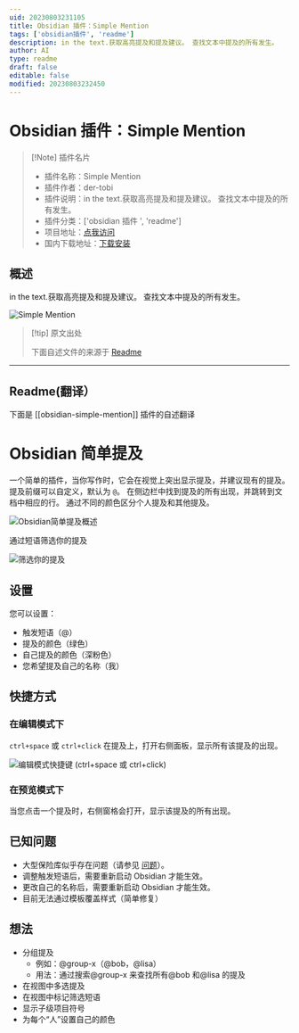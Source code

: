 ```yaml
---
uid: 20230803231105
title: Obsidian 插件：Simple Mention
tags: ['obsidian插件', 'readme']
description: in the text.获取高亮提及和提及建议。 查找文本中提及的所有发生。
author: AI
type: readme
draft: false
editable: false
modified: 20230803232450
---
```


# Obsidian 插件：Simple Mention

> [!Note] 插件名片
> - 插件名称：Simple Mention
> - 插件作者：der-tobi
> - 插件说明：in the text.获取高亮提及和提及建议。 查找文本中提及的所有发生。
> - 插件分类：['obsidian 插件 ', 'readme']
> - 项目地址：[点我访问](https://github.com/der-tobi/obsidian-simple-mention)
> - 国内下载地址：[下载安装](https://pkmer.cn/products/plugin/pluginMarket/?obsidian-simple-mention)

## 概述

in the text.获取高亮提及和提及建议。 查找文本中提及的所有发生。

![Simple Mention](https://cdn.pkmer.cn/covers/obsidian-simple-mention.gif!pkmer)

> [!tip] 原文出处
>
>下面自述文件的来源于 [Readme](https://ghproxy.net/https://raw.githubusercontent.com/der-tobi/obsidian-simple-mention/main/README.md)
>

---

## Readme(翻译）

下面是 [[obsidian-simple-mention]] 插件的自述翻译

# Obsidian 简单提及

一个简单的插件，当你写作时，它会在视觉上突出显示提及，并建议现有的提及。
提及前缀可以自定义，默认为 `@`。
在侧边栏中找到提及的所有出现，并跳转到文档中相应的行。
通过不同的颜色区分个人提及和其他提及。

![Obsidian简单提及概述](obsidian_general.gif)

通过短语筛选你的提及

![筛选你的提及](obsidian_filter.gif)

## 设置

您可以设置：

- 触发短语（@）
- 提及的颜色（绿色）
- 自己提及的颜色（深粉色）
- 您希望提及自己的名称（我）

## 快捷方式

### 在编辑模式下

`ctrl+space` 或 `ctrl+click` 在提及上，打开右侧面板，显示所有该提及的出现。

![编辑模式快捷键 (ctrl+space 或 ctrl+click)](obsidian_ctrl_space.gif)

### 在预览模式下

当您点击一个提及时，右侧窗格会打开，显示该提及的所有出现。

## 已知问题

- 大型保险库似乎存在问题（请参见 [问题](https://github.com/der-tobi/obsidian-simple-mention/issues/1)）。
- 调整触发短语后，需要重新启动 Obsidian 才能生效。
- 更改自己的名称后，需要重新启动 Obsidian 才能生效。
- 目前无法通过模板覆盖样式（简单修复）

## 想法

- 分组提及
  - 例如：@group-x（@bob，@lisa）
  - 用法：通过搜索@group-x 来查找所有@bob 和@lisa 的提及
- 在视图中多选提及
- 在视图中标记筛选短语
- 显示子级项目符号
- 为每个“人”设置自己的颜色



